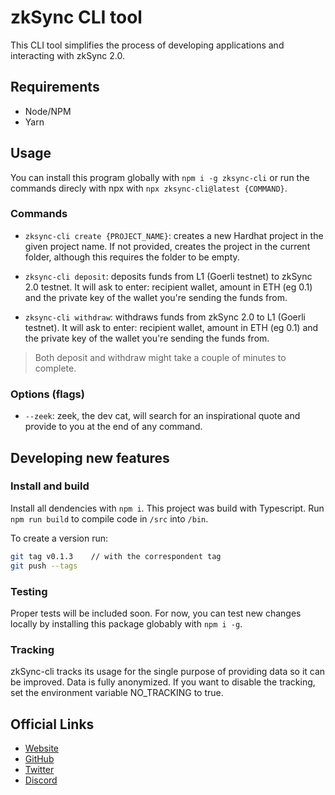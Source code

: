 # zkSync CLI tool

This CLI tool simplifies the process of developing applications and interacting with zkSync 2.0.

## Requirements

- Node/NPM
- Yarn

## Usage

You can install this program globally with `npm i -g zksync-cli` or run the commands direcly with npx with `npx zksync-cli@latest {COMMAND}`.

### Commands

- `zksync-cli create {PROJECT_NAME}`: creates a new Hardhat project in the given project name. If not provided, creates the project in the current folder, although this requires the folder to be empty.

- `zksync-cli deposit`: deposits funds from L1 (Goerli testnet) to zkSync 2.0 testnet. It will ask to enter: recipient wallet, amount in ETH (eg 0.1) and the private key of the wallet you're sending the funds from.

- `zksync-cli withdraw`: withdraws funds from zkSync 2.0 to L1 (Goerli testnet). It will ask to enter: recipient wallet, amount in ETH (eg 0.1) and the private key of the wallet you're sending the funds from.

> Both deposit and withdraw might take a couple of minutes to complete.


### Options (flags)

- `--zeek`: zeek, the dev cat, will search for an inspirational quote and provide to you at the end of any command.
## Developing new features

### Install and build

Install all dendencies with `npm i`.
This project was build with Typescript. Run `npm run build` to compile code in `/src` into `/bin`.

To create a version run:

```sh
git tag v0.1.3    // with the correspondent tag
git push --tags  
```

### Testing

Proper tests will be included soon. For now, you can test new changes locally by installing this package globably with `npm i -g`.


### Tracking

zkSync-cli tracks its usage for the single purpose of providing data so it can be improved. Data is fully anonymized. If you want to disable the tracking, set the environment variable NO_TRACKING to true.

## Official Links

- [Website](https://zksync.io/)
- [GitHub](https://github.com/matter-labs)
- [Twitter](https://twitter.com/zksync)
- [Discord](https://discord.gg/nMaPGrDDwk)
